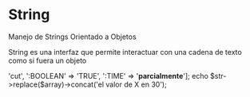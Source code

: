 # String
Manejo de Strings Orientado a Objetos

String es una interfaz que permite interactuar con una cadena de texto como si fuera un objeto


<?php
  require('String.php');
  
  use AngelKurten\String\String;
  
  $str = new String('Si :PARAM es :BOOLEAN se incrementa :TIME');
  
  $array = [':PARAM' => 'cut', ':BOOLEAN' => 'TRUE', ':TIME' => '<b>parcialmente</b>'];
  
  echo  $str->replace($array)->concat('el valor de X en 30');
  
